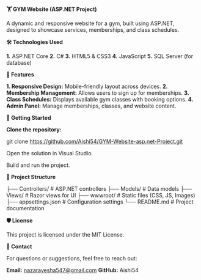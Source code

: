 **🏋️ GYM Website (ASP.NET Project)**


A dynamic and responsive website for a gym, built using ASP.NET, designed to showcase services, memberships, and class schedules.


**🛠️ Technologies Used**


**1.** ASP.NET Core
**2.** C#
**3.** HTML5 & CSS3
**4.** JavaScript
**5.** SQL Server (for database)


**🌟 Features**


**1. Responsive Design:** Mobile-friendly layout across devices.
**2. Membership Management:** Allows users to sign up for memberships.
**3. Class Schedules:** Displays available gym classes with booking options.
**4. Admin Panel:** Manage memberships, classes, and website content.


**🚀 Getting Started**

**Clone the repository:**


git clone https://github.com/Aishi54/GYM-Website-asp.net-Project.git


Open the solution in Visual Studio.

Build and run the project.

**📂 Project Structure**


├── Controllers/        # ASP.NET controllers
├── Models/             # Data models
├── Views/              # Razor views for UI
├── wwwroot/            # Static files (CSS, JS, Images)
├── appsettings.json    # Configuration settings
└── README.md           # Project documentation


**🛡️ License**


This project is licensed under the MIT License.


**💬 Contact**


For questions or suggestions, feel free to reach out:

**Email:** 
nazarayesha547@gmail.com
**GitHub:** 
Aishi54
